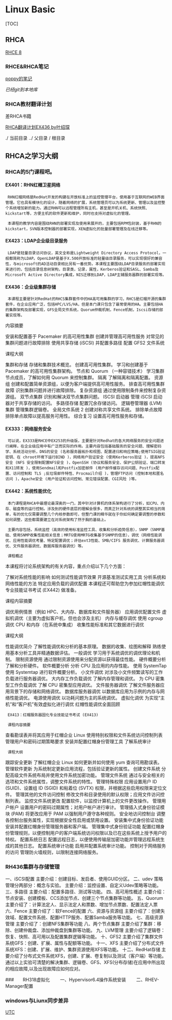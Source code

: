 # Linux Basic

[TOC]


## RHCA

[RHCE 8](https://www.linuxprobe.com/basic-learning-01.html)

### RHCE&RHCA笔记

[poppy的笔记](E:\Workspace\poppy) 

*已经git到本地库*


### RHCA教材翻译计划

差RHCA书籍

[RHCA翻译计划EX436 by叶绍琛](https://blog.51cto.com/yeshaochen/category6)

./  当前目录
../ 父目录
/   根目录

## RHCA之学习大纲

### RHCA的5门课程吧。

####     EX401：RHN红帽卫星网络

     RHN红帽网络是RedHat开发的构建在开放标准上的监控管理平台，使用基于互联网的WEB界面管理。它也具有模块化的设计，随着网络的扩展，系统管理员可以为系统更新、管理以及监控整个系统增加新的能力。通过RHN可以远程管理所有主机，甚至是开机关机、系统快照、kickstart等，方便主机的软件更新和维护，同时也支持对虚拟化的管理。

     本课程的教学内容是围绕RHN的部署实现及使用来展开的，主要包括RPM包封装，基于RHN的kickstart，SVN版本控制器的部署实现，XEN虚拟化的批量部署管理及在线迁移等。

####      EX423：LDAP企业级目录服务

     LDAP是轻量目录访问协议，英文全称是Lightweight Directory Access Protocol，一般都简称为LDAP。OpenLDAP是基于X.500开放标准的轻量级目录服务，可以实现很好的兼容性，与microsoft的AD活动目录相比另有一番优势。本课程主要围绕LDAP目录服务的部署实现来进行的，包括目录信息树架构，目录类，记录，属性，Kerberos验证和SASL、Samba及Microsoft Active Directory集成，NIS迁移到LDAP，LDAP主辅服务器群的部署实现等。

####      EX436：企业级集群存储

     本课程主要是针对RedHat的RHCS集群套件中的HA高可用集群的学习，RHCS是红帽开源的集群套件，在企业应用广泛，包括HPC/LVS/HA，但是本门课只包含了最常使用的HA。主要包括HA的集群架构及部署实现，GFS全局文件系统，Quorum仲裁机制，Fence机制，Iscsi存储的部署实现等。

内容摘要

安装和配置基于 Pacemaker 的高可用性集群
创建并管理高可用性服务
对常见的集群问题进行故障排除
使用共享存储 (iSCSI) 并配置多路径
配置 GFS2 文件系统

课程大纲

集群和存储
存储和集群技术概览。
创建高可用性集群。
学习和创建基于 Pacemaker 的高可用性集群架构。
节点和 Quorum （一种容错技术）
学习集群节点成员，了解如何用 Quorum 来控制集群。
隔离
了解隔离和隔离配置。
资源组
创建和配置简单资源组，以便为客户端提供高可用性服务。
排查高可用性集群故障
识别集群问题并进行故障排除。
复杂资源组
通过使用限制条件来控制复杂资源组。
双节点集群
识别和解决双节点集群问题。
ISCSI 启动器
管理 iSCSI 启动器对于共享存储的访问。
多路径存储
配置冗余存储访问。
逻辑卷管理器 (LVM) 集群
管理集群逻辑卷。
全局文件系统 2
创建对称共享文件系统。
排除单点故障
排除单点故障以提高服务可用性。
综合复习
设置高可用性服务和存储。

####      EX333：网络服务安全

     可以说，EX333是RHCE中EX253的升级版，主要是针对Redhat的各大网络服务的安全问题进行阐释，在企业级应用中有广泛而实际的作用。主要内容包括基础服务的安全问题、理解密码学、系统活动分析，DNS的安全 (名称服务器拓扑和视图、配置递归和响应策略;使用TSIG验证密钥、在 chroot环境下运行BIND )，网络用户验证安全 (使用Kerberos验证 )，提高NFS安全 (NFS 安全限制配置NFS安全 )，OpenSSH (协议和服务安全、保护公钥验证、端口转发和X11转发 )，使用Sendmail和Postfix加密邮件 (用户邮件缓存访问问题、Postfix配置、访问控制和 TLS ;反垃圾邮件特性、Procmail介绍 )，管理FTP访问 (控制本地和匿名访问 )，Apache安全 (用户验证和访问控制、常见错误配置、CGI风险 )等。

####      EX442：系统性能优化

     本门课程是RHCA中最理论最深奥的一门，其中针对计算机的体系架构进行了分析，如CPU、内存、磁盘等的运行控制。涉及到的硬件底层的理解会很多，而真正针对系统的调整其实相当的简单，有的优化仅需要调整几个内核参数即可，但整门课的精华就在于你如何确定要调整的参数和如何调整，这些都需要建立在对系统架构了然于胸的基础上。

     主要内容包括，系统监控（高效的使用标准监控工具、收集和分析趋势信息），SNMP（SNMP基础、使用SNMP收集性能相关信息；MRTG使用MRTG收集基于SNMP的信息），调优（网络性能调优、应用性能调优考量、特定配置调优；评估ext3性能、SMB/CIFS 服务调优、计算服务器调优、文件服务器调优、数据库服务器调优）等。
     
     课程概述

本课程将讨论系统架构的有关内容，重点介绍以下几个方面：

了解对系统性能的影响
如何测试性能调节效果
开源基准测试实用工具
分析系统和网络性能的方法
特定应用负载的调优配置
本课程还可帮助您为参加红帽性能调优专业技能证书考试 (EX442) 做准备。

课程内容摘要

调优用例情景（例如 HPC、大内存、数据库和文件服务器）
应用调优配置文件
虚拟机调优（主要为虚拟客户机，但也会涉及主机）
内存与缓存调优
使用 cgroup 调优 CPU 和内存（在系统中集成）
收集性能标准和其它数据进行调优

课程大纲

性能调优简介
了解性能调优和分析的基本原理。
数据的收集、绘图和解释
熟练使用基本分析工具并精通数据评估。
一般调优
学习用于系统调优的调优理论和机制。
限制资源使用
通过限制资源使用来分配资源以获得最佳性能。
硬件概要分析
了解和分析硬件。
软件概要分析
分析 CPU 及应用的内存性能。
使用 SystemTap
使用 Systemtap 进行软件概要分析。
小文件调优
对涉及小文件频繁读写的工作负载进行服务器调优。
大内存工作负载调优
了解内存管理和调优。
为 CPU 密集型工作负载调优
了解 CPU 密集型应用调优。
文件服务器调优
了解文件服务器应用背景下的存储和网络调优。
数据库服务器调优
以数据库应用为示例的内存与网络性能调优。
电源使用调优
以功耗问题为主的系统调优。
虚拟化调优
为实现“主机”和“客户机”有效虚拟化进行调优
红帽性能调优全面回顾
     
 
     EX413：红帽服务器固化专业技能证书考试 (EX413)
     
     课程内容摘要

查看勘误表并将其应用于红帽企业 Linux
使用特别权限和文件系统访问控制列表
管理用户和密码过期策略要求
安装并配置红帽身份管理工具
了解系统审计

     课程大纲

跟踪安全更新
了解红帽企业 Linux 如何更新并如何使用 yum 查询可用勘误表。
管理软件更新
为系统制定更新应用流程，包括验证更新的属性。
创建文件系统
分配高级文件系统布局并使用文件系统加密功能。
管理文件系统
通过与安全相关的选项和文件系统属性，调整文件系统的特性。
管理特殊权限
应用设置用户 ID (SUID)、设置组 ID (SGID) 和粘着位 (SVTX) 权限，并根据这些启用权限来定位文件。
管理其他的文件访问控制
修改文件和目录使用的默认权限；应用文件访问控制列表。
监控文件系统更改
配置软件，以监控计算机上的文件更改操作。
管理用户帐户
设置用户的密码过期属性；对用户帐户进行审计。
管理插入式身份验证模块 (PAM)
将更改应用于 PAM 以强制用户遵守各种规则。
安全地访问控制台
调整各控制台服务属性，实现根据安全性启用或禁用设置。
安装集中式身份验证功能
安装并配置红帽身份管理服务器和客户端。
管理集中式身份验证功能
配置红帽身份管理规则，以便控制用户的客户端系统访问权限以及已在这些系统上授予用户的特权。
配置系统日志
配置远程日志，以便使用传输层加密功能并管理远程系统生成的其他日志。
配置系统审计功能
启用并配置系统审计功能。
控制对于网络服务的访问
管理防火墙规则，以限制连接网络服务。
### RH436集群与存储管理
一、iSCSI配置
主要介绍：创建目标、发启者、使用GUID分区。
二、udev
策略管理分两部分：概念与实验。
主要介绍：监控设置、自定义Udev策略等功能。
三、多路径
主要介绍：配置多路径、测试等功能。
四、高可用性概述
主要介绍：节点安装、创建模板、CCS添加节点、创建三个节点集群等功能。
五、Quorum
主要介绍了：计算法定人、显示法定人和票数、增加节点票数、配置法定人票
六、Fence
主要介绍了：软Fence的配置
六、资源与资源组
主要介绍了：创建失效域、配置文件系统、配置HTTP服务、配置Samba服务等功能。
七、高级资源管理
主要介绍了：创建NFS集群等功能
八、两个节点集群
主要介绍了集群：移除、创建仲裁盘、添加仲裁盘到集群等功能。
九、LVM管理
主要介绍了逻辑卷：恢复、快照、高可用以及配置集群逻辑等功能。
十、GFS2
主要介绍了集群文件系统GFS：创建、扩展、属性与配额等功能。
十一、XFS
主要介绍了分布式文件系统XFS：创建、扩展、维护、集群资源使用XFS等功能。
十二、RedHat存储
主要介绍了分布式文件系统XFS，创建、扩展、卷复制以及测试（客户端）等功能。
通过以上实验可清楚的解决集群、逻辑卷、GFS、XFS(分布存储)在应用中所出现的相应故障,以及出现故障应如何应对。
　　

###　　RH318虚拟化
　　一、Hypervisor6.4操作系统安装
　　二、RHEV-Manager配置

### windows与Liunx同步差异

[UTC](https://www.jianshu.com/p/cf445a2c55e8)
